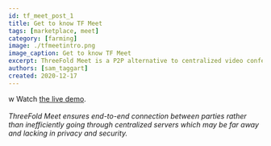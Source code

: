 ```yaml
---
id: tf_meet_post_1
title: Get to know TF Meet
tags: [marketplace, meet]
category: [farming]
image: ./tfmeetintro.png
image_caption: Get to know TF Meet
excerpt: ThreeFold Meet is a P2P alternative to centralized video conferencing solutions.
authors: [sam_taggart]
created: 2020-12-17
---
```

w
Watch [the live demo](https://www.youtube.com/watch?v=C7BH_o9JbW0&t=815s).
<br/>
<br/>
*ThreeFold Meet ensures end-to-end connection between parties rather than inefficiently going through centralized servers which may be far away and lacking in privacy and security.*
